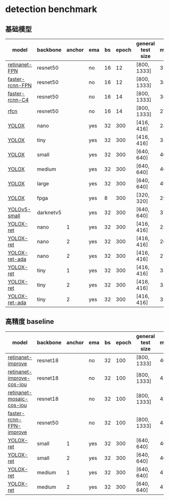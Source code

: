 # detection benchmark
## 基础模型 
| model                   | backbone            | anchor | ema | bs | epoch | general test size | mAP                     | model |
| ----------------------- | ------------------- | ------ | --- | -- | ----- | ----------------- | ----------------------- | ----- |
| [retinanet-FPN](https://github.com/ModelTC/EOD/blob/main/configs/det/retinanet/retinanet-r50_1x.yaml)           | resnet50            |        | no  | 16 | 12    | [800, 1333]       | 37.0                    | [ckpt](https://github.com/ModelTC/United-Perception/releases/download/0.2.0_github/retinanet-FPN.pth)  |
| [faster-rcnn-FPN](https://github.com/ModelTC/EOD/blob/main/configs/det/faster_rcnn/faster_rcnn_r50_fpn_1x.yaml)         | resnet50            |        | no  | 16 | 12    | [800, 1333]       | 38.2                    | [ckpt](https://github.com/ModelTC/United-Perception/releases/download/0.2.0_github/faster-rcnn-FPN.pth)  |
| [faster-rcnn-C4](https://github.com/ModelTC/EOD/blob/main/configs/det/faster_rcnn/faster_rcnn_r50_C4_1x.yaml)          | resnet50            |        | no  | 16 | 14    | [800, 1333]       | 34.4                    | [ckpt](https://github.com/ModelTC/United-Perception/releases/download/0.2.0_github/faster-rcnn-C4.pth)  |
| [rfcn](https://github.com/ModelTC/EOD/blob/main/configs/det/rfcn/rfcn-R50-1x.yaml)                    | resnet50            |        | no  | 16 | 14    | [800, 1333]       | 27.7                    |       |
| [YOLOX](https://github.com/ModelTC/EOD/blob/main/configs/det/yolox/yolox_nano.yaml)                   | nano                |        | yes | 32 | 300   | [416, 416]        | 24.8                    | [ckpt](https://github.com/ModelTC/United-Perception/releases/download/0.2.0_github/YOLOX_nano.pth)  |
| [YOLOX](https://github.com/ModelTC/EOD/blob/main/configs/det/yolox/yolox_tiny.yaml)                   | tiny                |        | yes | 32 | 300   | [416, 416]        | 33.0                    | [ckpt](https://github.com/ModelTC/United-Perception/releases/download/0.2.0_github/YOLOX_tiny.pth)  |
| [YOLOX](https://github.com/ModelTC/EOD/blob/main/configs/det/yolox/yolox_small.yaml)                   | small               |        | yes | 32 | 300   | [640, 640]        | 40.4                    | [ckpt](https://github.com/ModelTC/United-Perception/releases/download/0.2.0_github/YOLOX_small.pth)  |
| [YOLOX](https://github.com/ModelTC/EOD/blob/main/configs/det/yolox/yolox_medium.yaml)                   | medium              |        | yes | 32 | 300   | [640, 640]        | 46.9                    | [ckpt](https://github.com/ModelTC/United-Perception/releases/download/0.2.0_github/YOLOX_medium.pth)  |
| [YOLOX](https://github.com/ModelTC/EOD/blob/main/configs/det/yolox/yolox_large.yaml)                   | large               |        | yes | 32 | 300   | [640, 640]        | 49.9                    | [ckpt](https://github.com/ModelTC/United-Perception/releases/download/0.2.0_github/YOLOX_large.pth)  |
| [YOLOX](https://github.com/ModelTC/EOD/blob/main/configs/det/yolox/yolox_fpga.yaml)                   | fpga               |        | yes | 8 | 300   | [320, 320]        | 29.2                      | [ckpt](https://github.com/ModelTC/United-Perception/releases/download/0.2.0_github/YOLOX_fpga.pth)  |
| [YOLOv5-small](https://github.com/ModelTC/EOD/blob/main/configs/det/yolov5/yolov5_small_silu.yaml)            | darknetv5           |        | yes | 32 | 300   | [640, 640]        | 37.4                    | [ckpt](https://github.com/ModelTC/United-Perception/releases/download/0.2.0_github/YOLOv5-small.pth)  |
| [YOLOX-ret](https://github.com/ModelTC/EOD/blob/main/configs/det/retinanet/yolox_n_ret_a1_comloc.yaml)               | nano                |   1    | yes | 32 | 300   | [416, 416]        | 25.8                    | [ckpt](https://github.com/ModelTC/United-Perception/releases/download/0.2.0_github/YOLOX-ret_nano_a1.pth)  |
| [YOLOX-ret](https://github.com/ModelTC/EOD/blob/main/configs/det/retinanet/yolox_n_ret_a2_comloc.yaml)               | nano                |   2    | yes | 32 | 300   | [416, 416]        | 26.4                    | [ckpt](https://github.com/ModelTC/United-Perception/releases/download/0.2.0_github/YOLOX-ret_nano_a2.pth)  |
| [YOLOX-ret-ada](https://github.com/ModelTC/EOD/blob/main/configs/det/retinanet/yolox_n_ret_a2_comloc_ada.yaml)           | nano                |   2    | yes | 32 | 300   | [416, 416]        | 27.2                    | [ckpt](https://github.com/ModelTC/United-Perception/releases/download/0.2.0_github/YOLOX-ret-ada_nano.pth)  |
| [YOLOX-ret](https://github.com/ModelTC/EOD/blob/main/configs/det/retinanet/yolox_t_ret_a1_comloc.yaml)               | tiny                |   1    | yes | 32 | 300   | [416, 416]        | 33.6                    | [ckpt](https://github.com/ModelTC/United-Perception/releases/download/0.2.0_github/YOLOX-ret_tiny_a1.pth)  |
| [YOLOX-ret](https://github.com/ModelTC/EOD/blob/main/configs/det/retinanet/yolox_t_ret_a2_comloc.yaml)               | tiny                |   2    | yes | 32 | 300   | [416, 416]        | 33.8                    | [ckpt](https://github.com/ModelTC/United-Perception/releases/download/0.2.0_github/YOLOX-ret_tiny_a2.pth)  |
| [YOLOX-ret-ada](https://github.com/ModelTC/EOD/blob/main/configs/det/retinanet/yolox_t_ret_a2_comloc_ada.yaml)           | tiny                |   2    | yes | 32 | 300   | [416, 416]        | 35.4                    | [ckpt](https://github.com/ModelTC/United-Perception/releases/download/0.2.0_github/YOLOX-ret-ada_tiny.pth)  |

## 高精度 baseline
| model                   | backbone            | anchor | ema | bs | epoch | general test size | mAP                     | model |
| ----------------------- | ------------------- | ------ | --- | -- | ----- | ----------------- | ----------------------- | ----- |
| [retinanet-improve](https://github.com/ModelTC/EOD/blob/main/configs/det/retinanet/retinanet-r18-improve.yaml)       | resnet18            |        | no  | 32 | 100   | [800, 1333]       | 40.7                    | [ckpt](https://github.com/ModelTC/United-Perception/releases/download/0.2.0_github/retinanet-improve.pth)  |
| [retinanet-improve-cos-iou](https://github.com/ModelTC/EOD/blob/main/configs/det/retinanet/retinanet-r18-improve_cos_iou.yaml)| resnet18           |        | no  | 32 | 100   | [800, 1333]       | 41.3                    |    [ckpt](https://github.com/ModelTC/United-Perception/releases/download/0.2.0_github/retinanet-improve-cos-iou.pth)   |
| [retinanet-mosaic-cos-iou](https://github.com/ModelTC/EOD/blob/main/configs/det/retinanet/retinanet-r18_mosiac_cos_ema_iou.yaml)| resnet18            |        | no  | 32 | 100   | [800, 1333]       | 42.4                    |  [ckpt](https://github.com/ModelTC/United-Perception/releases/download/0.2.0_github/retinanet-mosaic-cos-iou.pth)   |
| [faster-rcnn-FPN-improve](https://github.com/ModelTC/EOD/blob/main/configs/det/faster_rcnn/faster_rcnn_r50_fpn_improve.yaml) | resnet50            |        | no  | 32 | 100   | [800, 1333]       | 43.5                    | [ckpt](https://github.com/ModelTC/United-Perception/releases/download/0.2.0_github/faster-rcnn-FPN-improve.pth)  |
| [YOLOX-ret](https://github.com/ModelTC/EOD/blob/main/configs/det/retinanet/yolox_s_ret_a1_comloc.yaml)               | small               |   1    | yes | 32 | 300   | [640, 640]        | 40.4                    | [ckpt](https://github.com/ModelTC/United-Perception/releases/download/0.2.0_github/YOLOX-ret_small_a1.pth)  |
| [YOLOX-ret](https://github.com/ModelTC/EOD/blob/main/configs/det/retinanet/yolox_s_ret_a2_comloc.yaml)               | small               |   2    | yes | 32 | 300   | [640, 640]        | 40.7                    | [ckpt](https://github.com/ModelTC/United-Perception/releases/download/0.2.0_github/YOLOX-ret_small_a2.pth)  |
| [YOLOX-ret](https://github.com/ModelTC/EOD/blob/main/configs/det/retinanet/yolox_m_ret_a1_comloc.yaml)               | medium              |   1    | yes | 32 | 300   | [640, 640]        | 47.0                    | [ckpt](https://github.com/ModelTC/United-Perception/releases/download/0.2.0_github/YOLOX-ret_medium_a1.pth)  |
| [YOLOX-ret](https://github.com/ModelTC/EOD/blob/main/configs/det/retinanet/yolox_m_ret_a2_comloc.yaml)               | medium              |   2    | yes | 32 | 300   | [640, 640]        | 47.4                    | [ckpt](https://github.com/ModelTC/United-Perception/releases/download/0.2.0_github/YOLOX-ret_medium_a2.pth)  |
